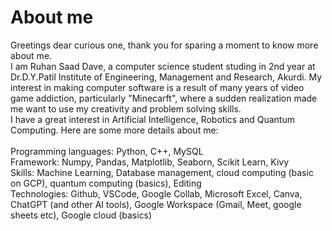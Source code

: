# About me
Greetings dear curious one, thank you for sparing a moment to know more about me.
<br>I am Ruhan Saad Dave, a computer science student studing in 2nd year at Dr.D.Y.Patil Institute of Engineering, Management and Research, Akurdi. My interest in making computer software is a result of many years of video game addiction, particularly "Minecarft", where a sudden realization made me want to use my creativity and problem solving skills. 
<br> I have a great interest in Artificial Intelligence, Robotics and Quantum Computing. Here are some more details about me:
<br>
<br>Programming languages: Python, C++, MySQL
<br>Framework: Numpy, Pandas, Matplotlib, Seaborn, Scikit Learn, Kivy
<br>Skills: Machine Learning, Database management, cloud computing (basic on GCP), quantum computing (basics), Editing
<br>Technologies: Github, VSCode, Google Collab, Microsoft Excel, Canva, ChatGPT (and other AI tools), Google Workspace (Gmail, Meet, google sheets etc), Google cloud (basics)

<!--
**Ruhan-Saad-Dave/Ruhan-Saad-Dave** is a ✨ _special_ ✨ repository because its `README.md` (this file) appears on your GitHub profile.

Here are some ideas to get you started:

- 🔭 I’m currently working on ...
- 🌱 I’m currently learning ...
- 👯 I’m looking to collaborate on ...
- 🤔 I’m looking for help with ...
- 💬 Ask me about ...
- 📫 How to reach me: ...
- 😄 Pronouns: ...
- ⚡ Fun fact: ...
-->
